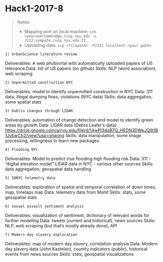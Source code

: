 # Hack1-2017-8

> Notes:
> - Mapping port on local machine:
>   `ssh <yourusername>@gw.cusp.nyu.edu -L 2222:compute.cusp.nyu.edu:22`
> - Uploading data:
>    `scp <filepath> -P2222 localhost:<your path>`

	1) UrbanScience literature review
Deliverables: A web phub)ortal with automatically uploaded papers of US relevance
Data: list of US papers (on github)
Skills: NLP (word association), web scraping

	2) Unpermitted construction NYC	
Deliverables: model to identify unpermitted construction in NYC
Data: 311 data, illegal dumping fines, violations (NYC data) 
Skills: data aggregation, some spatial stats

	3) Dublin changes through LIDAR
Deliverables: automation of change detection and model to identify green areas by growth
Data: LIDAR data (Debra Leafer’s data) https://drive.google.com/a/nyu.edu/file/d/14wPI3dqB7Q_HEDN3DWeJQ90B1JvbwCh2/view?usp=sharing
Skills: data manipulation, some image processing, willingness to learn new packages

	4) Flooding NYC
Deliverables: Model to predict true flooding high flooding risk
Data: 311 - “digital elevation model” LIDAR data in NYC - various other sources
Skills: data aggregation, geospatial data handling 

	5) SONYC telemetry data
Deliverables: exploration of spatial and temporal correlation of down times, map, timelaps map
Data: telemetry data from Mohit
Skills: stats, some geospatial stats

	6) sexual assault sentiment analysis
Deliverables: visualization of sentiment, dictionary of relevant words for further modeling
Data: tweets (current and historical), news sources
Skills: NLP, web scraping (but that’s mostly already done), API

	7) Modern day slavery exploration
Deliverables: map of modern day slavery, correlation analysis
Data: Modern day slavery data (John Kastelan), country indicators (public), historical events from news sources
Skills: stats, geospatial visualizations

	
